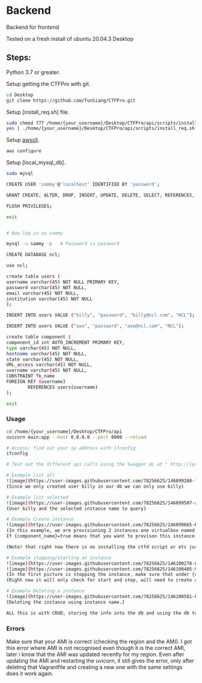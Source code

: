 # Backend

Backend for frontend

Tested on a fresh install of ubuntu 20.04.3 Desktop

## Steps:

Python 3.7 or greater.

Setup getting the CTFPro with git.

```bash
cd Desktop
git clone https://github.com/TunSiang/CTFPro.git
```

Setup [install_req.sh] file.

```bash
sudo chmod 777 /home/{your_username}/Desktop/CTFPro/api/scripts/install_req.sh
yes | ./home/{your_username}/Desktop/CTFPro/api/scripts/install_req.sh
```

Setup [awscli](https://github.com/aws/aws-cli/tree/v2).

```bash
aws configure
```

Setup [local_mysql_db].

```bash
sudo mysql

CREATE USER 'sammy'@'localhost' IDENTIFIED BY 'password';

GRANT CREATE, ALTER, DROP, INSERT, UPDATE, DELETE, SELECT, REFERENCES, RELOAD on *.* TO 'sammy'@'localhost' WITH GRANT OPTION;

FLUSH PRIVILEGES;

exit


# Now log in as sammy 

mysql -u sammy -p   # Password is password

CREATE DATABASE ncl;

use ncl;

create table users (
username varchar(45) NOT NULL PRIMARY KEY, 
password varchar(45) NOT NULL,
email varchar(45) NOT NULL, 
institution varchar(45) NOT NULL
);

INSERT INTO users VALUE ("billy", "password", "billy@ncl.com", "NCL");

INSERT INTO users VALUE ("axe", "password", "axe@ncl.com", "NCL");

create table component (
component_id int AUTO_INCREMENT PRIMARY KEY, 
type varchar(45) NOT NULL, 
hostname varchar(45) NOT NULL,
state varchar(45) NOT NULL,
URL_access varchar(45) NOT NULL, 
username varchar(45) NOT NULL,
CONSTRAINT fk_name
FOREIGN KEY (username) 
        REFERENCES users(username)
);

exit

```


### Usage

```bash
cd /home/{your_username}/Desktop/CTFPro/api
uvicorn main:app --host 0.0.0.0 --port 8000 --reload

# Access/ find out your ip address with ifconfig
ifconfig

# Test out the different api calls using the Swagger UL at " http://{your_ip}:8000/docs".

# Example list all
![image](https://user-images.githubusercontent.com/78256625/146099280-f1647868-a8a9-47e2-82d6-7dae23666d1e.png)
(Since we only created user billy in our db we can only use billy)

# Example list selected
![image](https://user-images.githubusercontent.com/78256625/146099507-a84a8b9f-f919-4201-adb0-b5a1a228cbe1.png)
(User billy and the selected instance name to query)

# Example Create instance
![image](https://user-images.githubusercontent.com/78256625/146099665-6ba8a3d5-8073-49aa-90e7-44efd730a583.png)
(In this example, we are provisioning 2 instances one virtualbox named "fish", another instance is aws named "cow".
If {component_name}=true means that you want to provison this instance, default all is set to true, please check to make sure which component to provison or else it willhave an error.)

(Note! that right now there is no installing the ctfd script or etc just for testing aka making it faster to provision/test.)

# Example stopping/starting an instance
![image](https://user-images.githubusercontent.com/78256625/146100278-8ec1c67e-7e02-4e69-b025-2cc8cf038968.png)
![image](https://user-images.githubusercontent.com/78256625/146100405-98516643-4617-416b-8133-463e0df52339.png)
(In the first picture is stopping the instance, make sure that under {cur_state} is stop, if you want to start it change it to start.)
(Right now it will only check for start and stop, will need to create an exception to catch any other values.)

# Example Deleting a instance
![image](https://user-images.githubusercontent.com/78256625/146100581-018834c5-5336-4f60-b4d0-d1e28ba3adcb.png)
(Deleting the instance using instance name.)

ALL this is with CRUD, storing the info into the db and using the db to get the info out.


```

### Errors
Make sure that your AMI is correct (checking the region and the AMI).
I got this error where AMI is not recognised even though it is the correct AMI, later i know that the AMI was updated recently for my region.
Even after updating the AMI and restarting the uvicorn, it still gives the error, only after deleting that Vagrantfile and creating a new one with the same settings does it work again. 
